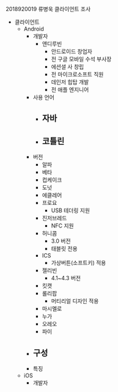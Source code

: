 2018920019 류병욱 클라이언트 조사 
+ 클라이언트
  - Android
    - 개발자
        - 앤디루빈
            - 안드로이드 창업자
            - 전 구글 모바일 수석 부사장
            - 에션셜 사 창립
            - 전 마이크로소프트 직원
            - 데인저 힙탑 개발
            - 전 애플 엔지니어
    - 사용 언어
       - 자바
           - 
       - 코틀린
           -
    - 버전
        - 알파
        - 베타
        - 컵케이크
        - 도넛
        - 에클레어
        - 프로요
            - USB 테더링 지원
        - 진저브레드
            - NFC 지원
        - 허니콤
            - 3.0 버전
            - 태블릿 전용
        - ICS
            - 가상버튼(소프트키) 적용
        - 젤리빈
            - 4.1~4.3 버전
        - 킷캣
        - 롤리팝
            - 머티리얼 디자인 적용
        - 마시멜로
        - 누가
        - 오레오
        - 파이
    - 구성
        -
    - 특징
  - iOS
    - 개발자
